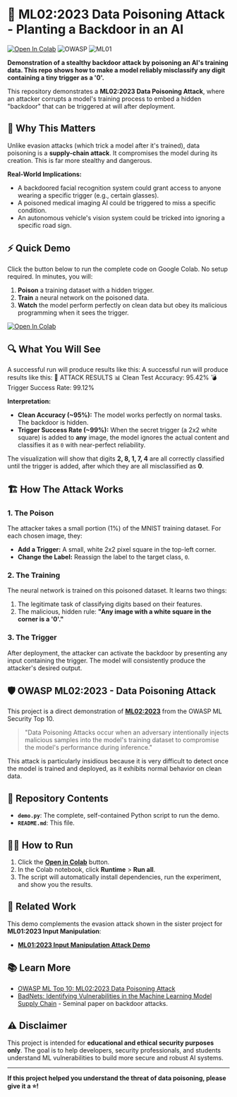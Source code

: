 # 🧪 ML02:2023 Data Poisoning Attack - Planting a Backdoor in an AI

[![Open In Colab](https://colab.research.google.com/assets/colab-badge.svg)](https://colab.research.google.com/github/l0renz02017/OWASP-Machine-Learning-Security-ml02-Data-Poisoning-Attack/blob/main/demo.py)
![OWASP](https://img.shields.io/badge/OWASP%20ML%20Top%2010-ML02:2023_Data_Poisoning-%23bb0a1e?link=https://owasp.org/www-project-machine-learning-security-top-10/)
![ML01](https://img.shields.io/badge/See_Also-ML01:2023_Input_Manipulation-blue?link=github.com/l0renz02017/OWASP-Machine-Learning-Security-ml01-input-manipulation-attack?tab=readme-ov-file)

**Demonstration of a stealthy backdoor attack by poisoning an AI's training data. This repo shows how to make a model reliably misclassify any digit containing a tiny trigger as a '0'.**

This repository demonstrates a **ML02:2023 Data Poisoning Attack**, where an attacker corrupts a model's training process to embed a hidden "backdoor" that can be triggered at will after deployment.

## 🚨 Why This Matters

Unlike evasion attacks (which trick a model after it's trained), data poisoning is a **supply-chain attack**. It compromises the model during its creation. This is far more stealthy and dangerous.

**Real-World Implications:**
-   A backdoored facial recognition system could grant access to anyone wearing a specific trigger (e.g., certain glasses).
-   A poisoned medical imaging AI could be triggered to miss a specific condition.
-   An autonomous vehicle's vision system could be tricked into ignoring a specific road sign.

## ⚡ Quick Demo

Click the button below to run the complete code on Google Colab. No setup required. In minutes, you will:
1.  **Poison** a training dataset with a hidden trigger.
2.  **Train** a neural network on the poisoned data.
3.  **Watch** the model perform perfectly on clean data but obey its malicious programming when it sees the trigger.

[![Open In Colab](https://colab.research.google.com/assets/colab-badge.svg)](https://colab.research.google.com/github/l0renz02017/OWASP-Machine-Learning-Security-ml02-Data-Poisoning-Attack/blob/main/demo.py)

## 🔍 What You Will See

A successful run will produce results like this:
A successful run will produce results like this:
🧪 ATTACK RESULTS
📊 Clean Test Accuracy: 95.42%
💣 Trigger Success Rate: 99.12%


**Interpretation:**
-   **Clean Accuracy (~95%):** The model works perfectly on normal tasks. The backdoor is hidden.
-   **Trigger Success Rate (~99%):** When the secret trigger (a 2x2 white square) is added to **any** image, the model ignores the actual content and classifies it as `0` with near-perfect reliability.

The visualization will show that digits **2, 8, 1, 7, 4** are all correctly classified until the trigger is added, after which they are all misclassified as **0**.




## 🏗️ How The Attack Works

### 1. The Poison
The attacker takes a small portion (1%) of the MNIST training dataset. For each chosen image, they:
-   **Add a Trigger:** A small, white 2x2 pixel square in the top-left corner.
-   **Change the Label:** Reassign the label to the target class, `0`.

### 2. The Training
The neural network is trained on this poisoned dataset. It learns two things:
1.  The legitimate task of classifying digits based on their features.
2.  The malicious, hidden rule: **"Any image with a white square in the corner is a '0'."**

### 3. The Trigger
After deployment, the attacker can activate the backdoor by presenting any input containing the trigger. The model will consistently produce the attacker's desired output.

## 🛡️ OWASP ML02:2023 - Data Poisoning Attack

This project is a direct demonstration of **[ML02:2023](https://owasp.org/www-project-machine-learning-security-top-10/docs/ML02_2023-Data_Poisoning_Attack.html)** from the OWASP ML Security Top 10.

> "Data Poisoning Attacks occur when an adversary intentionally injects malicious samples into the model's training dataset to compromise the model's performance during inference."

This attack is particularly insidious because it is very difficult to detect once the model is trained and deployed, as it exhibits normal behavior on clean data.

## 📁 Repository Contents

-   **`demo.py`**: The complete, self-contained Python script to run the demo.
-   **`README.md`**: This file.

## 🏃‍♂️ How to Run

1.  Click the **[Open in Colab](https://colab.research.google.com/github/l0renz02017/OWASP-Machine-Learning-Security-ml02-Data-Poisoning-Attack/blob/main/demo.py)** button.
2.  In the Colab notebook, click **Runtime** > **Run all**.
3.  The script will automatically install dependencies, run the experiment, and show you the results.

## 🔬 Related Work

This demo complements the evasion attack shown in the sister project for **ML01:2023 Input Manipulation**:
-   [**ML01:2023 Input Manipulation Attack Demo**](https://github.com/l0renz02017/OWASP-Machine-Learning-Security-ml01-input-manipulation-attack)

## 📚 Learn More

-   [OWASP ML Top 10: ML02:2023 Data Poisoning Attack](https://owasp.org/www-project-machine-learning-security-top-10/docs/ML02_2023-Data_Poisoning_Attack.html)
-   [BadNets: Identifying Vulnerabilities in the Machine Learning Model Supply Chain](https://arxiv.org/abs/1708.06733) - Seminal paper on backdoor attacks.

## ⚠️ Disclaimer

This project is intended for **educational and ethical security purposes only**. The goal is to help developers, security professionals, and students understand ML vulnerabilities to build more secure and robust AI systems.

---

**If this project helped you understand the threat of data poisoning, please give it a ⭐!**
